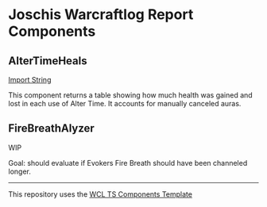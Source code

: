 # Joschis Warcraftlog Report Components

## AlterTimeHeals
[Import String](dist/AlterTimeHeals.component.lzstring.txt)

This component returns a table showing how much health was gained and lost in each use of Alter Time.
It accounts for manually canceled auras.


## FireBreathAlyzer
WIP

Goal: should evaluate if Evokers Fire Breath should have been channeled longer.

___
This repository uses the [WCL TS Components Template](https://github.com/JoschiGrey/WCL-TS-Components)